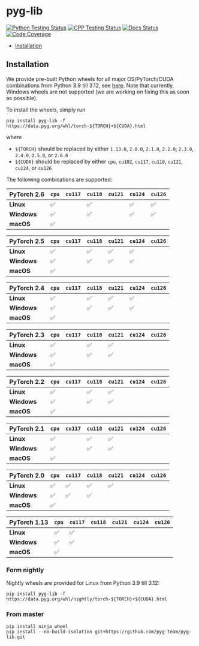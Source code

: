 [python-testing-image]: https://github.com/pyg-team/pyg-lib/actions/workflows/python_testing.yml/badge.svg
[python-testing-url]: https://github.com/pyg-team/pyg-lib/actions/workflows/python_testing.yml
[cpp-testing-image]: https://github.com/pyg-team/pyg-lib/actions/workflows/cpp_testing.yml/badge.svg
[cpp-testing-url]: https://github.com/pyg-team/pyg-lib/actions/workflows/cpp_testing.yml
[docs-image]: https://readthedocs.org/projects/pyg-lib/badge/?version=latest
[docs-url]: https://pyg-lib.readthedocs.io/en/latest/?badge=latest
[coverage-image]: https://codecov.io/gh/pyg-team/pyg-lib/branch/master/graph/badge.svg
[coverage-url]: https://codecov.io/github/pyg-team/pyg-lib?branch=master

# pyg-lib

[![Python Testing Status][python-testing-image]][python-testing-url]
[![CPP Testing Status][cpp-testing-image]][cpp-testing-url]
[![Docs Status][docs-image]][docs-url]
[![Code Coverage][coverage-image]][coverage-url]

* [Installation](#installation)

## Installation

We provide pre-built Python wheels for all major OS/PyTorch/CUDA combinations from Python 3.9 till 3.12, see [here](https://data.pyg.org/whl).
Note that currently, Windows wheels are not supported (we are working on fixing this as soon as possible).

To install the wheels, simply run

```
pip install pyg-lib -f https://data.pyg.org/whl/torch-${TORCH}+${CUDA}.html
```

where

* `${TORCH}` should be replaced by either `1.13.0`, `2.0.0`, `2.1.0`, `2.2.0`, `2.3.0`, `2.4.0`, `2.5.0`, or `2.6.0`
* `${CUDA}` should be replaced by either `cpu`, `cu102`, `cu117`, `cu118`, `cu121`, `cu124`, or `cu126`

The following combinations are supported:

| PyTorch 2.6  | `cpu` | `cu117` | `cu118` | `cu121` | `cu124` | `cu126` |
|--------------|-------|---------|---------|---------|---------|---------|
| **Linux**    | ✅    |         | ✅      |         | ✅      | ✅      |
| **Windows**  | ✅    |         | ✅      |         | ✅      | ✅      |
| **macOS**    | ✅    |         |         |         |         |         |

| PyTorch 2.5  | `cpu` | `cu117` | `cu118` | `cu121` | `cu124` | `cu126` |
|--------------|-------|---------|---------|---------|---------|---------|
| **Linux**    | ✅    |         | ✅      | ✅      | ✅      |         |
| **Windows**  | ✅    |         | ✅      | ✅      | ✅      |         |
| **macOS**    | ✅    |         |         |         |         |         |

| PyTorch 2.4  | `cpu` | `cu117` | `cu118` | `cu121` | `cu124` | `cu126` |
|--------------|-------|---------|---------|---------|---------|---------|
| **Linux**    | ✅    |         | ✅      | ✅      | ✅      |         |
| **Windows**  | ✅    |         | ✅      | ✅      | ✅      |         |
| **macOS**    | ✅    |         |         |         |         |         |

| PyTorch 2.3  | `cpu` | `cu117` | `cu118` | `cu121` | `cu124` | `cu126` |
|--------------|-------|---------|---------|---------|---------|---------|
| **Linux**    | ✅    |         | ✅      | ✅      |         |         |
| **Windows**  | ✅    |         | ✅      | ✅      |         |         |
| **macOS**    | ✅    |         |         |         |         |         |

| PyTorch 2.2  | `cpu` | `cu117` | `cu118` | `cu121` | `cu124` | `cu126` |
|--------------|-------|---------|---------|---------|---------|---------|
| **Linux**    | ✅    |         | ✅      | ✅      |         |         |
| **Windows**  | ✅    |         | ✅      | ✅      |         |         |
| **macOS**    | ✅    |         |         |         |         |         |

| PyTorch 2.1  | `cpu` | `cu117` | `cu118` | `cu121` | `cu124` | `cu126` |
|--------------|-------|---------|---------|---------|---------|---------|
| **Linux**    | ✅    |         | ✅      | ✅      |         |         |
| **Windows**  | ✅    |         | ✅      | ✅      |         |         |
| **macOS**    | ✅    |         |         |         |         |         |

| PyTorch 2.0  | `cpu` | `cu117` | `cu118` | `cu121` | `cu124` | `cu126` |
|--------------|-------|---------|---------|---------|---------|---------|
| **Linux**    | ✅    | ✅      | ✅      | ✅      |         |         |
| **Windows**  | ✅    | ✅      | ✅      |         |         |         |
| **macOS**    | ✅    |         |         |         |         |         |

| PyTorch 1.13 | `cpu` | `cu117` | `cu118` | `cu121` | `cu124` | `cu126` |
|--------------|-------|---------|---------|---------|---------|---------|
| **Linux**    | ✅    | ✅      |         |         |         |         |
| **Windows**  | ✅    | ✅      |         |         |         |         |
| **macOS**    | ✅    |         |         |         |         |         |

### Form nightly

Nightly wheels are provided for Linux from Python 3.9 till 3.12:

```
pip install pyg-lib -f https://data.pyg.org/whl/nightly/torch-${TORCH}+${CUDA}.html
```

### From master

```
pip install ninja wheel
pip install --no-build-isolation git+https://github.com/pyg-team/pyg-lib.git
```
